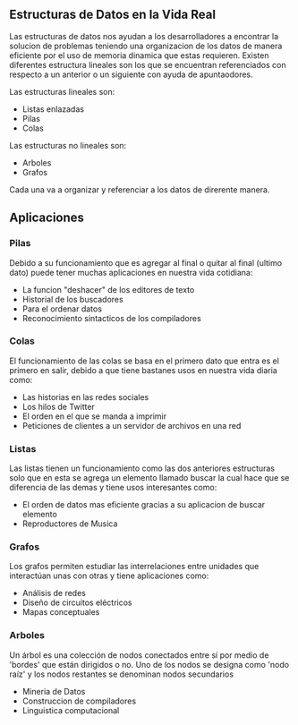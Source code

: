 ## Estructuras de Datos en la Vida Real
Las estructuras de datos nos ayudan a los desarrolladores a encontrar la solucion de problemas teniendo una organizacion de los datos de manera eficiente por el uso
de memoria dinamica que estas requieren. 
Existen diferentes estructura lineales son los que se encuentran referenciados con respecto a un anterior o un siguiente con ayuda de apuntaodores. 

Las estructuras lineales son:
- Listas enlazadas
- Pilas
- Colas

Las estructuras no lineales son:
- Arboles
- Grafos

Cada una va a organizar y referenciar a los datos de direrente manera.

## Aplicaciones
### Pilas
Debido a su funcionamiento que es agregar al final o quitar al final (ultimo dato) puede tener muchas aplicaciones en nuestra vida cotidiana:
- La funcion "deshacer" de los editores de texto
- Historial de los buscadores
- Para el ordenar datos
- Reconocimiento sintacticos de los compiladores

### Colas
El funcionamiento de las colas se basa en el primero dato que entra es el primero en salir, debido a que tiene bastanes usos en nuestra vida diaria como:
- Las historias en las redes sociales
- Los hilos de Twitter
- El orden en el que se manda a imprimir
- Peticiones de clientes a un servidor de archivos en una red

### Listas
Las listas tienen un funcionamiento como las dos anteriores estructuras solo que en esta se agrega un elemento llamado buscar la cual hace que se diferencia de
las demas y tiene usos interesantes como:
- El orden de datos mas eficiente gracias a su aplicacion de buscar elemento
- Reproductores de Musica

### Grafos
Los grafos permiten estudiar las interrelaciones entre unidades que interactúan unas con otras y tiene aplicaciones como:
- Análisis de redes
- Diseño de circuitos eléctricos
- Mapas conceptuales

### Arboles
Un árbol es una colección de nodos conectados entre sí por medio de 'bordes' que están dirigidos o no. Uno de los nodos se designa como 'nodo raíz' y 
los nodos restantes se denominan nodos secundarios
- Mineria de Datos
- Construccion de compiladores
- Linguistica computacional
